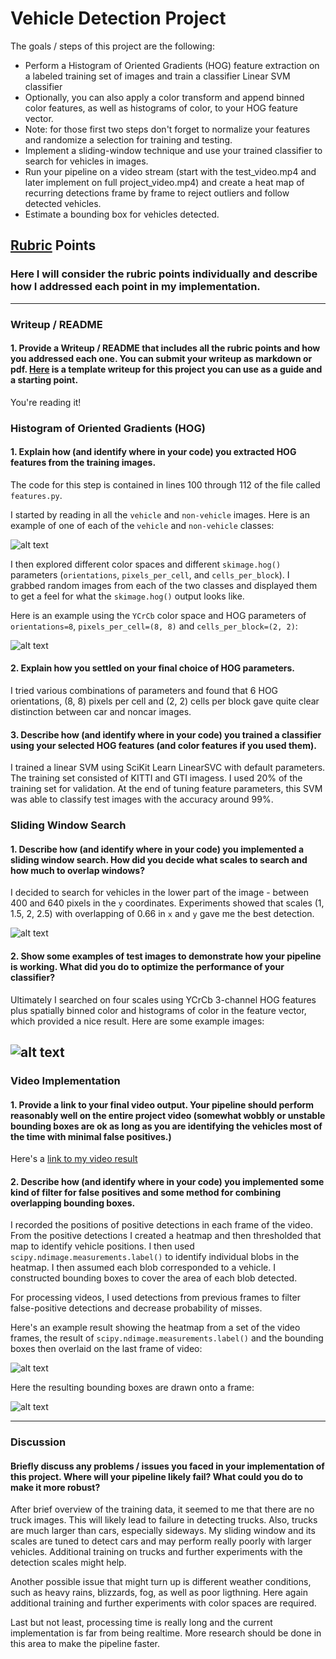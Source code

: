 # **Vehicle Detection Project**

The goals / steps of this project are the following:

* Perform a Histogram of Oriented Gradients (HOG) feature extraction on a labeled training set of images and train a classifier Linear SVM classifier
* Optionally, you can also apply a color transform and append binned color features, as well as histograms of color, to your HOG feature vector. 
* Note: for those first two steps don't forget to normalize your features and randomize a selection for training and testing.
* Implement a sliding-window technique and use your trained classifier to search for vehicles in images.
* Run your pipeline on a video stream (start with the test_video.mp4 and later implement on full project_video.mp4) and create a heat map of recurring detections frame by frame to reject outliers and follow detected vehicles.
* Estimate a bounding box for vehicles detected.

[//]: # (Image References)
[image1]: ./output_images/car_notcar.png
[image2]: ./output_images/HOG_example.png
[image3]: ./output_images/sliding_windows.png
[image4]: ./output_images/sliding_window.png
[image5]: ./output_images/bboxes_heat_labels.png
[image6]: ./output_images/output_bboxes.png
[video1]: ./output.mp4

## [Rubric](https://review.udacity.com/#!/rubrics/513/view) Points
### Here I will consider the rubric points individually and describe how I addressed each point in my implementation.  

---
### Writeup / README

#### 1. Provide a Writeup / README that includes all the rubric points and how you addressed each one.  You can submit your writeup as markdown or pdf.  [Here](https://github.com/udacity/CarND-Vehicle-Detection/blob/master/writeup_template.md) is a template writeup for this project you can use as a guide and a starting point.  

You're reading it!

### Histogram of Oriented Gradients (HOG)

#### 1. Explain how (and identify where in your code) you extracted HOG features from the training images.

The code for this step is contained in lines 100 through 112 of the file called `features.py`.

I started by reading in all the `vehicle` and `non-vehicle` images.  Here is an example of one of each of the `vehicle` and `non-vehicle` classes:

![alt text][image1]

I then explored different color spaces and different `skimage.hog()` parameters (`orientations`, `pixels_per_cell`, and `cells_per_block`).  I grabbed random images from each of the two classes and displayed them to get a feel for what the `skimage.hog()` output looks like.

Here is an example using the `YCrCb` color space and HOG parameters of `orientations=8`, `pixels_per_cell=(8, 8)` and `cells_per_block=(2, 2)`:


![alt text][image2]

#### 2. Explain how you settled on your final choice of HOG parameters.

I tried various combinations of parameters and found that 6 HOG orientations, (8, 8) pixels per cell and (2, 2) cells per block gave quite clear distinction between car and noncar images.

#### 3. Describe how (and identify where in your code) you trained a classifier using your selected HOG features (and color features if you used them).

I trained a linear SVM using SciKit Learn LinearSVC with default parameters. The training set consisted of KITTI and GTI imagess. I used 20% of the training set for validation. At the end of tuning feature parameters, this SVM was able to classify test images with the accuracy around 99%.

### Sliding Window Search

#### 1. Describe how (and identify where in your code) you implemented a sliding window search.  How did you decide what scales to search and how much to overlap windows?

I decided to search for vehicles in the lower part of the image - between 400 and 640 pixels in the `y` coordinates. Experiments showed that scales (1, 1.5, 2, 2.5) with overlapping of 0.66 in `x` and `y` gave me the best detection.

![alt text][image3]

#### 2. Show some examples of test images to demonstrate how your pipeline is working.  What did you do to optimize the performance of your classifier?

Ultimately I searched on four scales using YCrCb 3-channel HOG features plus spatially binned color and histograms of color in the feature vector, which provided a nice result. Here are some example images:

![alt text][image4]
---

### Video Implementation

#### 1. Provide a link to your final video output.  Your pipeline should perform reasonably well on the entire project video (somewhat wobbly or unstable bounding boxes are ok as long as you are identifying the vehicles most of the time with minimal false positives.)
Here's a [link to my video result](./output.mp4)


#### 2. Describe how (and identify where in your code) you implemented some kind of filter for false positives and some method for combining overlapping bounding boxes.

I recorded the positions of positive detections in each frame of the video. From the positive detections I created a heatmap and then thresholded that map to identify vehicle positions. I then used `scipy.ndimage.measurements.label()` to identify individual blobs in the heatmap. I then assumed each blob corresponded to a vehicle. I constructed bounding boxes to cover the area of each blob detected.

For processing videos, I used detections from previous frames to filter false-positive detections and decrease probability of misses.

Here's an example result showing the heatmap from a set of the video frames, the result of `scipy.ndimage.measurements.label()` and the bounding boxes then overlaid on the last frame of video:

![alt text][image5]

Here the resulting bounding boxes are drawn onto a frame:

![alt text][image6]


---

### Discussion

#### Briefly discuss any problems / issues you faced in your implementation of this project.  Where will your pipeline likely fail?  What could you do to make it more robust?

After brief overview of the training data, it seemed to me that there are no truck images. This will likely lead to failure in detecting trucks. Also, trucks are much larger than cars, especially sideways. My sliding window and its scales are tuned to detect cars and may perform really poorly with larger vehicles. Additional training on trucks and further experiments with the detection scales might help.

Another possible issue that might turn up is different weather conditions, such as heavy rains, blizzards, fog, as well as poor ligthning. Here again additional training and further experiments with color spaces are required.

Last but not least, processing time is really long and the current implementation is far from being realtime. More research should be done in this area to make the pipeline faster.